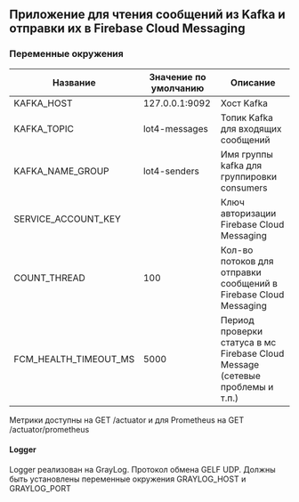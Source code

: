 ## Приложение для чтения сообщений из Kafka и отправки их в Firebase Cloud Messaging

### Переменные окружения


| Название|Значение по умолчанию|Описание|
| --- |------- | ------ |
| KAFKA_HOST |127.0.0.1:9092| Хост Kafka |
| KAFKA_TOPIC |lot4-messages| Топик Kafka для входящих сообщений |
| KAFKA_NAME_GROUP |lot4-senders| Имя группы kafka для группировки consumers |
| SERVICE_ACCOUNT_KEY | | Ключ авторизации Firebase Cloud Messaging |
| COUNT_THREAD |100| Кол-во потоков для отправки сообщений в Firebase Cloud Messaging |
| FCM_HEALTH_TIMEOUT_MS |5000 | Период проверки статуса в мс Firebase Cloud Message (сетевые проблемы и т.п.) |
 
Метрики доступны на GET /actuator и для Prometheus на GET /actuator/prometheus

#### Logger

Logger реализован на GrayLog. Протокол обмена GELF UDP. Должны быть установлены переменные окружения GRAYLOG_HOST и GRAYLOG_PORT
